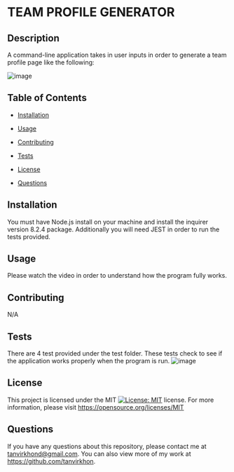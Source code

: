 # TEAM PROFILE GENERATOR

## Description 
A command-line application takes in user inputs in order to generate a team profile page like the following:

![image](https://user-images.githubusercontent.com/119143763/221055081-42563a78-aafa-4ca0-8d45-75d89a4dbaff.png)
    
## Table of Contents
    
* [Installation](#installation) 
    
* [Usage](#usage) 
    
* [Contributing](#contributing) 
    
* [Tests](#tests) 
    
* [License](#license) 
    
* [Questions](#questions)
    

## Installation 
You must have Node.js install on your machine and install the inquirer version 8.2.4 package. Additionally you will need JEST in order to run the tests provided.   
    
## Usage 
Please watch the video in order to understand how the program fully works. 
    
## Contributing 
N/A 
    
## Tests 
There are 4 test provided under the test folder. These tests check to see if the application works properly when the program is run.
![image](https://user-images.githubusercontent.com/119143763/221057362-48e342d9-f85c-4261-a144-33268d6529f3.png)
    
## License
This project is licensed under the MIT [![License: MIT](https://img.shields.io/badge/License-MIT-yellow.svg)](https://opensource.org/licenses/MIT) license. For more information, please visit https://opensource.org/licenses/MIT
    
## Questions
If you have any questions about this repository, please contact me at tanvirkhond@gmail.com. You can also view more of my work at https://github.com/tanvirkhon.
